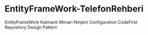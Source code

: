 # EntityFrameWork-TelefonRehberi
EntityFrameWork 
Katmanlı Mimari 
Ninject 
Configuration 
CodeFirst
Repository Design Pattern
